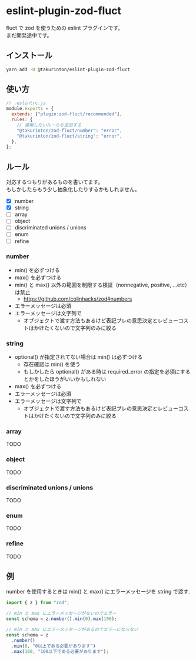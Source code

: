 # eslint-plugin-zod-fluct

fluct で zod を使うための eslint プラグインです。  
まだ開発途中です。

## インストール

```sh
yarn add -D @takurinton/eslint-plugin-zod-fluct
```

## 使い方

```js
// .eslintrc.js
module.exports = {
  extends: ["plugin:zod-fluct/recommended"],
  rules: {
    // 適用したいルールを追加する
    "@takurinton/zod-fluct/number": "error",
    "@takurinton/zod-fluct/string": "error",
  },
};
```

## ルール

対応するつもりがあるものを書いてます。  
もしかしたらもう少し抽象化したりするかもしれません。

- [x] number
- [x] string
- [ ] array
- [ ] object
- [ ] discriminated unions / unions
- [ ] enum
- [ ] refine

### number

- min() を必ずつける
- max() を必ずつける
- min() と max() 以外の範囲を制限する検証（nonnegative, positive, ...etc）は禁止
  - https://github.com/colinhacks/zod#numbers
- エラーメッセージは必須
- エラーメッセージは文字列で
  - オブジェクトで渡す方法もあるけど表記ブレの意思決定とレビューコストはかけたくないので文字列のみに絞る

### string

- optional() が指定されてない場合は min() は必ずつける
  - 存在確認は min() を使う
  - もしかしたら optional() がある時は required_error の指定を必須にするとかをしたほうがいいかもしれない
- max() を必ずつける
- エラーメッセージは必須
- エラーメッセージは文字列で
  - オブジェクトで渡す方法もあるけど表記ブレの意思決定とレビューコストはかけたくないので文字列のみに絞る

### array

TODO

### object

TODO

### discriminated unions / unions

TODO

### enum

TODO

### refine

TODO

## 例

number を使用するときは min() と max() にエラーメッセージを string で渡す.

```ts
import { z } from "zod";

// min と max にエラーメッセージがないのでエラー
const schema = z.number().min(0).max(100);

// min と max にエラーメッセージがあるのでエラーにならない
const schema = z
  .number()
  .min(0, "0以上である必要があります")
  .max(100, "100以下である必要があります");
```
